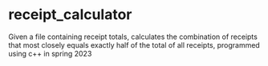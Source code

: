 # receipt_calculator
Given a file containing receipt totals, calculates the combination of receipts that most closely equals exactly half of the total of all receipts, programmed using c++ in spring 2023
